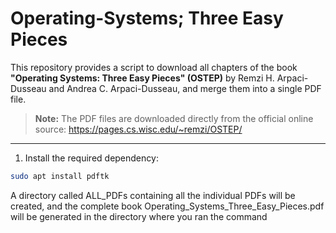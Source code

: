 # Operating-Systems; Three Easy Pieces
This repository provides a script to download all chapters of the book **"Operating Systems: Three Easy Pieces" (OSTEP)** by Remzi H. Arpaci-Dusseau and Andrea C. Arpaci-Dusseau, and merge them into a single PDF file.

> **Note:** The PDF files are downloaded directly from the official online source: https://pages.cs.wisc.edu/~remzi/OSTEP/

---
1. Install the required dependency:

```bash
sudo apt install pdftk
```
A directory called ALL_PDFs containing all the individual PDFs will be created, and the complete book Operating_Systems_Three_Easy_Pieces.pdf will be generated in the directory where you ran the command


